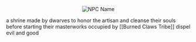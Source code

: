 <div style="text-align: center;">
  <img src="goblin_stronghold.png" alt="NPC Name" style="max-width: 500px;">
</div>

a shrine made by dwarves to honor the artisan and cleanse their souls before starting their masterworks occupied by [[Burned Claws Tribe]]
dispel evil and good